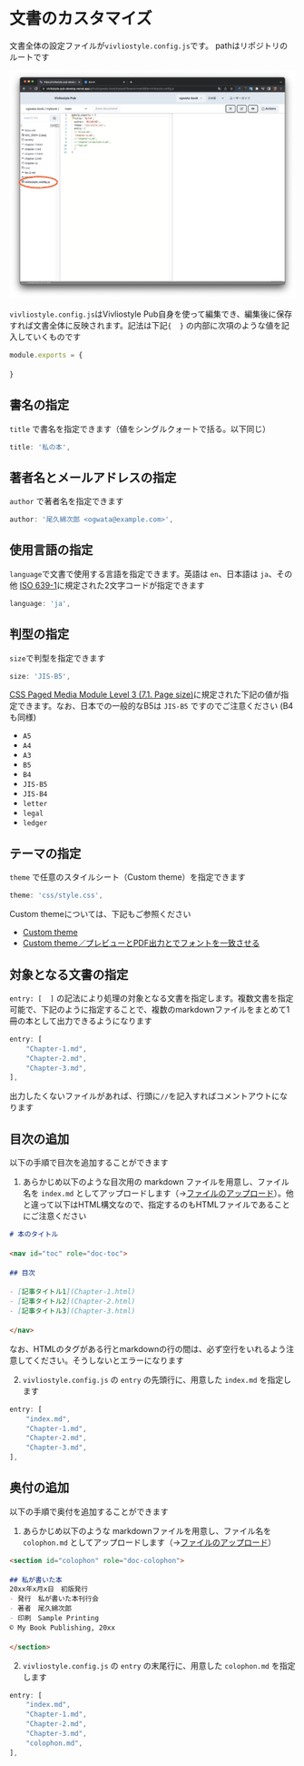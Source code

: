 # 文書のカスタマイズ

文書全体の設定ファイルが`vivliostyle.config.js`です。 pathはリポジトリのルートです

![](/images/create-and-save-documents/document-customization/fig-1.png)

`vivliostyle.config.js`はVivliostyle Pub自身を使って編集でき、編集後に保存すれば文書全体に反映されます。記法は下記`{  }` の内部に次項のような値を記入していくものです

```js
module.exports = {

}
```

## 書名の指定

 `title` で書名を指定できます（値をシングルクォートで括る。以下同じ）

```js
title: '私の本',
```

## 著者名とメールアドレスの指定

 `author`  で著者名を指定できます

```js
author: '尾久綿次郎 <ogwata@example.com>',
```

## 使用言語の指定

`language`で文書で使用する言語を指定できます。英語は  `en`、日本語は `ja`、その他 [ISO 639-1](https://www.loc.gov/standards/iso639-2/php/code_list.php )に規定された2文字コードが指定できます

```js
language: 'ja',
```

## 判型の指定

`size`で判型を指定できます

```js
size: 'JIS-B5',
```

[CSS Paged Media Module Level 3 (7.1. Page size)](https://drafts.csswg.org/css-page-3/#page-size-prop )に規定された下記の値が指定できます。なお、日本での一般的なB5は `JIS-B5` ですのでご注意ください (B4も同様)

- `A5`
- `A4`
- `A3`
- `B5`
- `B4`
- `JIS-B5`
- `JIS-B4`
- `letter`
- `legal`
- `ledger`

## テーマの指定

 `theme` で任意のスタイルシート（Custom theme）を指定できます

```js
theme: 'css/style.css',
```

Custom themeについては、下記もご参照ください

- [Custom theme](/ja/functions-of-the-actions-menu/theme.md#custom-theme)
- [Custom theme／プレビューとPDF出力とでフォントを一致させる](/ja/create-and-save-documents/how-to-specify-fonts.md#custom-theme／プレビューとpdf出力とでフォントを一致させる)

## 対象となる文書の指定

`entry: [  ]` の記法により処理の対象となる文書を指定します。複数文書を指定可能で、下記のように指定することで、複数のmarkdownファイルをまとめて1冊の本として出力できるようになります

```js
entry: [
    "Chapter-1.md",
    "Chapter-2.md",
    "Chapter-3.md",
],
```

出力したくないファイルがあれば、行頭に`//`を記入すればコメントアウトになります

## 目次の追加

以下の手順で目次を追加することができます

1. あらかじめ以下のような目次用の markdown ファイルを用意し、ファイル名を `index.md` としてアップロードします（→[ファイルのアップロード](/ja/file-and-folder-operations/file-list-pane-operations.md#ファイルのアップロード)）。他と違って以下はHTML構文なので、指定するのもHTMLファイルであることにご注意ください

```md
# 本のタイトル

<nav id="toc" role="doc-toc">

## 目次

- [記事タイトル1](Chapter-1.html)
- [記事タイトル2](Chapter-2.html)
- [記事タイトル3](Chapter-3.html)

</nav>
```

なお、HTMLのタグがある行とmarkdownの行の間は、必ず空行をいれるよう注意してください。そうしないとエラーになります

2. `vivliostyle.config.js` の `entry` の先頭行に、用意した `index.md` を指定します

```js
entry: [
    "index.md",
    "Chapter-1.md",
    "Chapter-2.md",
    "Chapter-3.md",
],
```

## 奥付の追加

以下の手順で奥付を追加することができます

1. あらかじめ以下のような markdownファイルを用意し、ファイル名を `colophon.md` としてアップロードします（→[ファイルのアップロード](/ja/file-and-folder-operations/file-list-pane-operations.md#ファイルのアップロード)）

```md
<section id="colophon" role="doc-colophon">

## 私が書いた本
20xx年x月x日　初版発行
- 発行　私が書いた本刊行会
- 著者　尾久綿次郎
- 印刷　Sample Printing
© My Book Publishing, 20xx

</section>
```

2. `vivliostyle.config.js` の `entry` の末尾行に、用意した `colophon.md` を指定します

```js
entry: [
    "index.md",
    "Chapter-1.md",
    "Chapter-2.md",
    "Chapter-3.md",
    "colophon.md",
],
```
